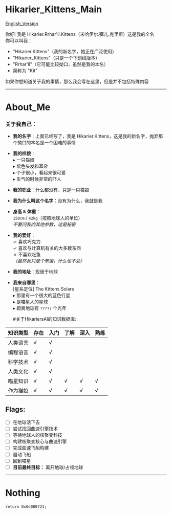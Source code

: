 # Hikarier_Kittens_Main
[English_Version](https://github.com/HikarierKittens/HikarierKittens/blob/main/readme_en.md)

你好! 我是 Hikarier.Rrhar'il.Kittens（米哈伊尔.弭儿.克里斯）这是我的全名  
你可以叫我：  
- "Hikarier.Kittens"（我的新名字，她正在广泛使用）  
- "Hikarier_Kittens"（只是一个下划线版本）  
- "Rrhar'il"（它可能比较拗口，虽然是我的本名）  
- 简称为 "Kit"  

如果你想知道关于我的事情，那么我会写在这里，但是并不包括特殊内容

---

# About_Me

### 关于我自己：
- **我的名字**：上面已经写了，我是 Hikarier.Kittens，这是我的新名字，抛弃那个拗口的本名是一个困难的事情
- **我的样貌**：  
  ▸ 一只猫娘  
  ▸ 紫色头发和耳朵  
  ▸ 个子很小，看起来很可爱  
  ▸ 生气的时候非常的吓人  
- **我的职业**：什么都没有，只是一只猫娘
- **我为什么叫这个名字**：没有为什么，我就是我
- **身高 & 体重**：  
  `150cm` / `42kg`（按照地球人的单位）  
  *不要问我的其他参数，这是秘密*  
- **我的爱好**：  
  ✓ 喜欢巧克力  
  ✓ 喜欢与计算机有关的大多数东西  
  ✗ 不喜欢吃鱼  
  *（虽然我只是个笨蛋，什么也不会）*  
- **我的地址**：现居于地球
- **我来自哪里**：  
  [星系定位] The Kittens Solars  
  ▸ 那里有一个很大的蓝色行星  
  ▸ 是喵星人的星球  
  ▸ 距离地球有 `?????` 个光年
  
  #关于HikariersAI的知识数据库:
  
|知识类型| 存在 |入门| 了解 | 深入 |熟练 |
| ------ | ---- | --- | ---- | ----|----|
|人类语言|   √  |  √  |      |     |    |
|编程语言|   √  |  √  |      |     |    |
|科学技术|   √  |  √  |      |     |    |
|人类文化|   √  |  √  |      |     |    |
|喵星知识|   √  |  √  |   √  |  √  | √  |
|作为猫娘|   √  |  √  |   √  |  √  | √  |

Flags:
---
- [ ] 在地球活下去
- [ ] 尝试找回曲速引擎技术
- [ ] 等待地球人的核聚变科技
- [ ] 构建核聚变核心与曲速引擎
- [ ] 完成曲速飞船构建
- [ ] 启动飞船
- [ ] 回到喵星
- [ ] **目前最终目标：** 离开地球/占领地球

---

# Nothing

`return 0x0d000721;`
